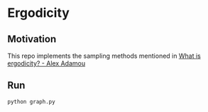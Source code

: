 # Ergodicity

## Motivation

This repo implements the sampling methods mentioned in [What is ergodicity? - Alex Adamou](https://www.youtube.com/watch?v=VCb2AMN87cg)

## Run

```sh
python graph.py
```